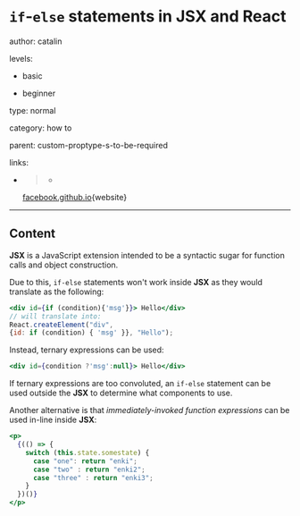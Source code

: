 # `if`-`else` statements in **JSX** and **React**
author: catalin

levels:

  - basic

  - beginner

type: normal

category: how to

parent: custom-proptype-s-to-be-required

links:

  - >-
    [facebook.github.io](https://facebook.github.io/react/tips/if-else-in-JSX.html){website}

---
## Content

**JSX** is a JavaScript extension intended to be a syntactic sugar for function calls and object construction.

Due to this, `if-else` statements won't work inside **JSX** as they would translate as the following:
```jsx
<div id={if (condition){'msg'}}> Hello</div>
// will translate into:
React.createElement("div",
{id: if (condition) { 'msg' }}, "Hello");
```
Instead, ternary expressions can be used:

```jsx
<div id={condition ?'msg':null}> Hello</div>
```
If ternary expressions are too convoluted, an `if-else` statement can be used outside the **JSX** to determine what components to use.

Another alternative is that *immediately-invoked function expressions* can be used in-line inside **JSX**:
```jsx
<p>
  {(() => {
    switch (this.state.somestate) {
      case "one": return "enki";
      case "two" : return "enki2";
      case "three" : return "enki3";
    }
  })()}
</p>
```
